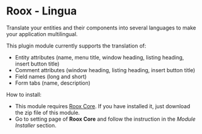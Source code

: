 # Roox - Lingua
Translate your entities and their components into several languages to make your application multilingual.

This plugin module currently supports the translation of:
* Entity attributes (name, menu title, window heading, listing heading, insert button title)
* Comment attributes (window heading, listing heading, insert button title)
* Field names (long and short)
* Form tabs (name, description)



How to install:
* This module requires [Roox Core](https://github.com/eddydeniro/roox-core). If you have installed it, just download the zip file of this module.
* Go to setting page of **Roox Core** and follow the instruction in the _Module Installer_ section.
